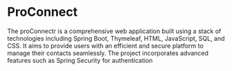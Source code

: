 # ProConnect
The proConnectr  is a comprehensive web application built using a stack of technologies including Spring Boot, Thymeleaf, HTML, JavaScript, SQL, and CSS. It aims to provide users with an efficient and secure platform to manage their contacts seamlessly. The project incorporates advanced features such as Spring Security for authentication
